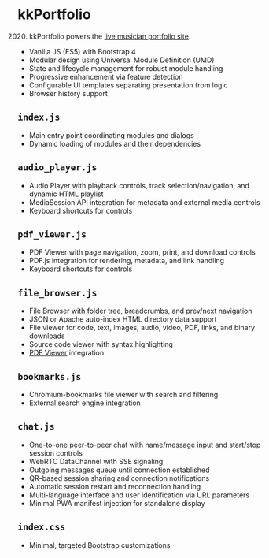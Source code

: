 # kkPortfolio

2020. kkPortfolio powers the [live musician portfolio site](http://konskar.free.fr).

- Vanilla JS (ES5) with Bootstrap 4
- Modular design using Universal Module Definition (UMD)
- State and lifecycle management for robust module handling
- Progressive enhancement via feature detection
- Configurable UI templates separating presentation from logic
- Browser history support

## `index.js`

- Main entry point coordinating modules and dialogs
- Dynamic loading of modules and their dependencies

## `audio_player.js`

- Audio Player with playback controls, track selection/navigation, and dynamic HTML playlist
- MediaSession API integration for metadata and external media controls
- Keyboard shortcuts for controls

## `pdf_viewer.js`

- PDF Viewer with page navigation, zoom, print, and download controls
- PDF.js integration for rendering, metadata, and link handling
- Keyboard shortcuts for controls

## `file_browser.js`

- File Browser with folder tree, breadcrumbs, and prev/next navigation
- JSON or Apache auto-index HTML directory data support
- File viewer for code, text, images, audio, video, PDF, links, and binary downloads
- Source code viewer with syntax highlighting
- [PDF Viewer](#pdf_viewerjs) integration

## `bookmarks.js`

- Chromium-bookmarks file viewer with search and filtering
- External search engine integration

## `chat.js`

- One-to-one peer-to-peer chat with name/message input and start/stop session controls
- WebRTC DataChannel with SSE signaling
- Outgoing messages queue until connection established
- QR-based session sharing and connection notifications
- Automatic session restart and reconnection handling
- Multi-language interface and user identification via URL parameters
- Minimal PWA manifest injection for standalone display

## `index.css`

- Minimal, targeted Bootstrap customizations
